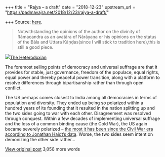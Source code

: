 +++
title = "Rajya – a draft"
date = "2018-12-23"
upstream_url = "https://padmavajra.net/2018/12/23/rajya-a-draft/"

+++
Source: [here](https://padmavajra.net/2018/12/23/rajya-a-draft/).



> Notwithstanding the opinions of the author on the divinity of
> Rāmacandra as an avatāra of Nārāyaṇa or his opinions on the status of
> the Bāla and Uttara Kāṇḍas(since I will stick to tradition here),this
> is still a good piece.

![](https://2.gravatar.com/avatar/8f53efe439c45c6947d36d345b7b2daa?s=32&d=identicon&r=G)[The
Heterodoxian](https://heterodoxian.wordpress.com/2018/12/10/rajya-a-draft/)

The foremost selling points of democracy and universal suffrage are that
it provides for stable, just governance, freedom of the populace, equal
rights, equal power and thereby peaceful power transition, along with a
platform to resolve differences through bipartisanship rather than
through open conflict.

The US perhaps comes closest to India among all democracies in terms of
population and diversity. They ended up being so polarized within a
hundred years of its founding that it resulted in the nation splitting
up and the two sides going to war with each other. Disagreement was
resolved through conquest. Within a few decades of implementing
universal suffrage and the loss of a common binding cause (the Cold
War), the US again became severely polarized – [the most it has been
since the Civil War era according to Jonathan Haidt’s
data](https://youtu.be/vAE-gxKs6gM?t=771). Worse, the two sides seem
intent on demonizing the other side rather…

[View original
post](https://heterodoxian.wordpress.com/2018/12/10/rajya-a-draft/)
3,056 more words

